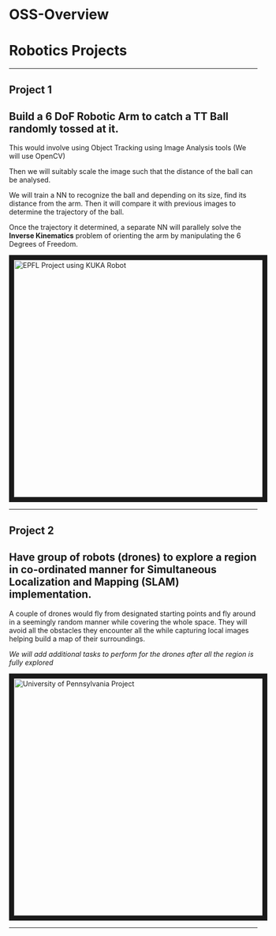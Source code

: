 # OSS-Overview
# Robotics Projects

---

## Project 1
## Build a 6 DoF Robotic Arm to catch a TT Ball randomly tossed at it.

This would involve using Object Tracking using Image Analysis tools (We will use OpenCV)

Then we will suitably scale the image such that the distance of the ball can be analysed.

We will train a NN to recognize the ball and depending on its size, find its distance from the arm. Then it will compare it with previous images to determine the trajectory of the ball.

Once the trajectory it determined, a separate NN will parallely solve the **Inverse Kinematics** problem of orienting the arm by manipulating the 6 Degrees of Freedom.

<a href="http://www.youtube.com/watch?feature=player_embedded&v=M413lLWvrbI
" target="_blank"><img src="http://img.youtube.com/vi/M413lLWvrbI/0.jpg" 
alt="EPFL Project using KUKA Robot" width="640" height="480" border="10" /></a>

---

## Project 2
## Have group of robots (drones) to explore a region in co-ordinated manner for Simultaneous Localization and Mapping (SLAM) implementation.

A couple of drones would fly from designated starting points and fly around in a seemingly random manner while covering the whole space.
They will avoid all the obstacles they encounter all the while capturing local images helping build a map of their surroundings.

*We will add additional tasks to perform for the drones after all the region is fully explored*

<a href="http://www.youtube.com/watch?feature=player_embedded&v=EMNNSEwX1tE
" target="_blank"><img src="http://img.youtube.com/vi/EMNNSEwX1tE/0.jpg" 
alt="University of Pennsylvania Project" width="640" height="480" border="10" /></a>

---
